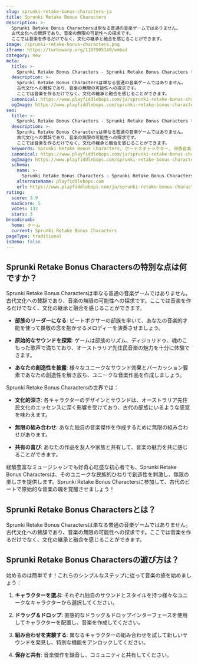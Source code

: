 ```yaml
---
slug: sprunki-retake-bonus-characters-ja
title: Sprunki Retake Bonus Characters
description: >-
  Sprunki Retake Bonus Charactersは単なる普通の音楽ゲームではありません。
  古代文化への賛辞であり、音楽の無限の可能性への探求です。
  ここでは音楽を作るだけでなく、文化の継承と融合を感じることができます。
image: /sprunki-retake-bonus-characters.png
iframe: https://turbowarp.org/1107905149/embed
category: new
meta:
  title: >-
    Sprunki Retake Bonus Characters - Sprunki Retake Bonus Characters をオンラインでプレイ
  description: >-
    Sprunki Retake Bonus Charactersは単なる普通の音楽ゲームではありません。
    古代文化への賛辞であり、音楽の無限の可能性への探求です。
    ここでは音楽を作るだけでなく、文化の継承と融合を感じることができます。
  canonical: https://www.playfiddlebops.com/ja/sprunki-retake-bonus-characters/
  ogImage: https://www.playfiddlebops.com/sprunki-retake-bonus-characters.png
seo:
  title: >-
    Sprunki Retake Bonus Characters - Sprunki Retake Bonus Characters をオンラインでプレイ
  description: >-
    Sprunki Retake Bonus Charactersは単なる普通の音楽ゲームではありません。
    古代文化への賛辞であり、音楽の無限の可能性への探求です。
    ここでは音楽を作るだけでなく、文化の継承と融合を感じることができます。
  keywords: Sprunki Retake Bonus Characters, ボーナスキャラクター, 部族音楽ゲーム
  canonical: https://www.playfiddlebops.com/ja/sprunki-retake-bonus-characters/
  ogImage: https://www.playfiddlebops.com/sprunki-retake-bonus-characters.png
  schema:
    name: >-
      Sprunki Retake Bonus Characters - Sprunki Retake Bonus Characters をオンラインでプレイ
    alternateName: playfiddlebops.com
    url: https://www.playfiddlebops.com/ja/sprunki-retake-bonus-characters/
rating:
  score: 3.9
  maxScore: 5
  votes: 132
  stars: 3
breadcrumb:
  home: ホーム
  current: Sprunki Retake Bonus Characters
pageType: traditional
isDemo: false
---
```


## Sprunki Retake Bonus Charactersの特別な点は何ですか？

Sprunki Retake Bonus Charactersは単なる普通の音楽ゲームではありません。古代文化への賛辞であり、音楽の無限の可能性への探求です。ここでは音楽を作るだけでなく、文化の継承と融合を感じることができます。

- **部族のリーダーになる**: ビートボクサーの部族を率いて、あなたの音楽的才能を使って畏敬の念を抱かせるメロディーを演奏させましょう。

- **原始的なサウンドを探索**: ゲームは部族のリズム、ディジュリドゥ、魂のこもった歌声で満ちており、オーストラリア先住民音楽の魅力を十分に体験できます。

- **あなたの創造性を披露**: 様々なユニークなサウンド効果とパーカッション要素であなたの創造性を解き放ち、ユニークな音楽作品を作成しましょう。

Sprunki Retake Bonus Charactersの世界では：

- **文化的深さ**: 各キャラクターのデザインとサウンドは、オーストラリア先住民文化のエッセンスに深く影響を受けており、古代の部族にいるような感覚を味わえます。

- **無限の組み合わせ**: あなた独自の音楽傑作を作成するために無限の組み合わせがあります。

- **共有の喜び**: あなたの作品を友人や家族と共有して、音楽の魅力を共に感じることができます。

経験豊富なミュージシャンでも好奇心旺盛な初心者でも、Sprunki Retake Bonus Charactersは、そのユニークな民族的ひねりで創造性を刺激し、無限の楽しさを提供します。Sprunki Retake Bonus Charactersに参加して、古代のビートで原始的な音楽の魂を覚醒させましょう！

## Sprunki Retake Bonus Charactersとは？

Sprunki Retake Bonus Charactersは単なる普通の音楽ゲームではありません。古代文化への賛辞であり、音楽の無限の可能性への探求です。ここでは音楽を作るだけでなく、文化の継承と融合を感じることができます。

## Sprunki Retake Bonus Charactersの遊び方は？

始めるのは簡単です！これらのシンプルなステップに従って音楽の旅を始めましょう：

1. **キャラクターを選ぶ**: それぞれ独自のサウンドとスタイルを持つ様々なユニークなキャラクターから選択してください。

2. **ドラッグ＆ドロップ**: 直感的なドラッグ＆ドロップインターフェースを使用してキャラクターを配置し、音楽を作成してください。

3. **組み合わせを実験する**: 異なるキャラクターの組み合わせを試して新しいサウンドを発見し、特別な機能をアンロックしてください。

4. **保存と共有**: 音楽傑作を録音し、コミュニティと共有してください。